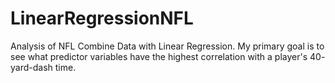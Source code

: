 # LinearRegressionNFL

Analysis of NFL Combine Data with Linear Regression. My primary goal is to see what predictor variables have the highest correlation with a player's 40- yard-dash time.
